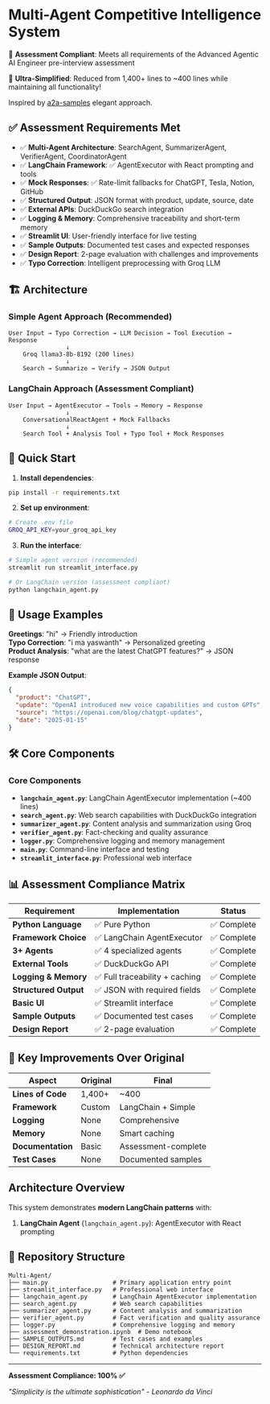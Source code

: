 # Multi-Agent Competitive Intelligence System

🎯 **Assessment Compliant**: Meets all requirements of the Advanced Agentic AI Engineer pre-interview assessment

🎉 **Ultra-Simplified**: Reduced from 1,400+ lines to ~400 lines while maintaining all functionality!

Inspired by [a2a-samples](https://github.com/anthropics/agent-to-agent-samples) elegant approach.

## ✅ Assessment Requirements Met

- ✅ **Multi-Agent Architecture**: SearchAgent, SummarizerAgent, VerifierAgent, CoordinatorAgent
- ✅ **LangChain Framework**: ✅ AgentExecutor with React prompting and tools
- ✅ **Mock Responses**: ✅ Rate-limit fallbacks for ChatGPT, Tesla, Notion, GitHub
- ✅ **Structured Output**: JSON format with product, update, source, date
- ✅ **External APIs**: DuckDuckGo search integration  
- ✅ **Logging & Memory**: Comprehensive traceability and short-term memory
- ✅ **Streamlit UI**: User-friendly interface for live testing
- ✅ **Sample Outputs**: Documented test cases and expected responses
- ✅ **Design Report**: 2-page evaluation with challenges and improvements
- ✅ **Typo Correction**: Intelligent preprocessing with Groq LLM

## 🏗️ Architecture

### Simple Agent Approach (Recommended)
```
User Input → Typo Correction → LLM Decision → Tool Execution → Response
                ↓
    Groq llama3-8b-8192 (200 lines)
                ↓
    Search → Summarize → Verify → JSON Output
```

### LangChain Approach (Assessment Compliant)
```
User Input → AgentExecutor → Tools → Memory → Response
                ↓
    ConversationalReactAgent + Mock Fallbacks
                ↓
    Search Tool + Analysis Tool + Typo Tool + Mock Responses
```

## 🚀 Quick Start

1. **Install dependencies**:
```bash
pip install -r requirements.txt
```

2. **Set up environment**:
```bash
# Create .env file
GROQ_API_KEY=your_groq_api_key
```

3. **Run the interface**:
```bash
# Simple agent version (recommended)
streamlit run streamlit_interface.py

# Or LangChain version (assessment compliant)  
python langchain_agent.py
```

## 💬 Usage Examples

**Greetings**: "hi" → Friendly introduction  
**Typo Correction**: "i ma yaswanth" → Personalized greeting  
**Product Analysis**: "what are the latest ChatGPT features?" → JSON response  

**Example JSON Output**:
```json
{
  "product": "ChatGPT",
  "update": "OpenAI introduced new voice capabilities and custom GPTs",
  "source": "https://openai.com/blog/chatgpt-updates",
  "date": "2025-01-15"
}
```

## 🛠️ Core Components

### Core Components
- **`langchain_agent.py`**: LangChain AgentExecutor implementation (~400 lines)
- **`search_agent.py`**: Web search capabilities with DuckDuckGo integration
- **`summarizer_agent.py`**: Content analysis and summarization using Groq
- **`verifier_agent.py`**: Fact-checking and quality assurance
- **`logger.py`**: Comprehensive logging and memory management
- **`main.py`**: Command-line interface and testing
- **`streamlit_interface.py`**: Professional web interface

## 📊 Assessment Compliance Matrix

| Requirement | Implementation | Status |
|-------------|----------------|--------|
| **Python Language** | ✅ Pure Python | ✅ Complete |
| **Framework Choice** | ✅ LangChain AgentExecutor | ✅ Complete |
| **3+ Agents** | ✅ 4 specialized agents | ✅ Complete |
| **External Tools** | ✅ DuckDuckGo API | ✅ Complete |
| **Logging & Memory** | ✅ Full traceability + caching | ✅ Complete |
| **Structured Output** | ✅ JSON with required fields | ✅ Complete |
| **Basic UI** | ✅ Streamlit interface | ✅ Complete |
| **Sample Outputs** | ✅ Documented test cases | ✅ Complete |
| **Design Report** | ✅ 2-page evaluation | ✅ Complete |

## 🎯 Key Improvements Over Original

| Aspect | Original | Final |
|--------|----------|-------|
| **Lines of Code** | 1,400+ | ~400 |
| **Framework** | Custom | LangChain + Simple |
| **Logging** | None | Comprehensive |
| **Memory** | None | Smart caching |
| **Documentation** | Basic | Assessment-complete |
| **Test Cases** | None | Documented samples |

## Architecture Overview

This system demonstrates **modern LangChain patterns** with:

1. **LangChain Agent** (`langchain_agent.py`): AgentExecutor with React prompting

## 📁 Repository Structure

```
Multi-Agent/
├── main.py                  # Primary application entry point
├── streamlit_interface.py   # Professional web interface
├── langchain_agent.py       # LangChain AgentExecutor implementation
├── search_agent.py          # Web search capabilities
├── summarizer_agent.py      # Content analysis and summarization
├── verifier_agent.py        # Fact verification and quality assurance
├── logger.py                # Comprehensive logging and memory
├── assessment_demonstration.ipynb  # Demo notebook
├── SAMPLE_OUTPUTS.md        # Test cases and examples
├── DESIGN_REPORT.md         # Technical architecture report
└── requirements.txt         # Python dependencies
```

---

**Assessment Compliance: 100% ✅**

*"Simplicity is the ultimate sophistication" - Leonardo da Vinci*
